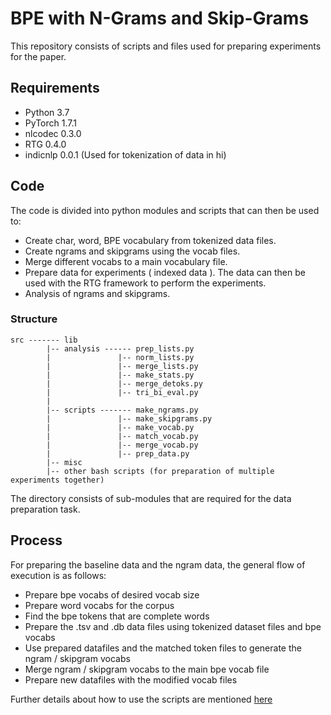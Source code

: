 # BPE with N-Grams and Skip-Grams

This repository consists of scripts and files used for preparing experiments for the paper.

## Requirements

- Python 3.7
- PyTorch 1.7.1
- nlcodec 0.3.0
- RTG 0.4.0
- indicnlp 0.0.1 (Used for tokenization of data in hi)


## Code 

The code is divided into python modules and scripts that can then be used to:

- Create char, word, BPE vocabulary from tokenized data files.
- Create ngrams and skipgrams using the vocab files.
- Merge different vocabs to a main vocabulary file.
- Prepare data for experiments ( indexed data ). The data can then be used with the RTG framework to perform the experiments.
- Analysis of ngrams and skipgrams.

### Structure

```
src ------- lib
        |-- analysis ------ prep_lists.py
        |               |-- norm_lists.py
        |               |-- merge_lists.py
        |               |-- make_stats.py
        |               |-- merge_detoks.py
        |               |-- tri_bi_eval.py
        |
        |-- scripts ------- make_ngrams.py
        |               |-- make_skipgrams.py
        |               |-- make_vocab.py
        |               |-- match_vocab.py
        |               |-- merge_vocab.py
        |               |-- prep_data.py
        |-- misc
        |-- other bash scripts (for preparation of multiple experiments together)
```
 The directory consists of sub-modules that are required for the data preparation task.

## Process

For preparing the baseline data and the ngram data, the general flow of execution is as follows:
- Prepare bpe vocabs of desired vocab size
- Prepare word vocabs for the corpus
- Find the bpe tokens that are complete words
- Prepare the .tsv and .db data files using tokenized dataset files and bpe vocabs
- Use prepared datafiles and the matched token files to generate the ngram / skipgram vocabs
- Merge ngram / skipgram vocabs to the main bpe vocab file
- Prepare new datafiles with the modified vocab files

Further details about how to use the scripts are mentioned [here](src/README.md)
